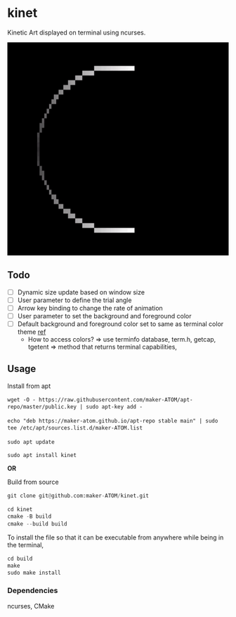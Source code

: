 # kinet

Kinetic Art displayed on terminal using ncurses.

<p align="center">
	<img src="images/demo.gif" width="600"/>
</p>


## Todo

- [ ] Dynamic size update based on window size
- [ ] User parameter to define the trial angle
- [ ] Arrow key binding to change the rate of animation
- [ ] User parameter to set the background and foreground color
- [ ] Default background and foreground color set to same as terminal color theme [ref](https://github.com/htop-dev/htop/tree/main) 
  - How to access colors? => use terminfo database, term.h, getcap, tgetent => method that returns terminal capabilities,

## Usage

Install from apt

```
wget -O - https://raw.githubusercontent.com/maker-ATOM/apt-repo/master/public.key | sudo apt-key add -

echo "deb https://maker-atom.github.io/apt-repo stable main" | sudo tee /etc/apt/sources.list.d/maker-ATOM.list

sudo apt update
```

```
sudo apt install kinet
```

**OR**

Build from source

```py
git clone git@github.com:maker-ATOM/kinet.git
```
```py
cd kinet
cmake -B build
cmake --build build
```

To install the file so that it can be executable from anywhere while being in the terminal,

```
cd build
make
sudo make install
```

### Dependencies
ncurses, CMake